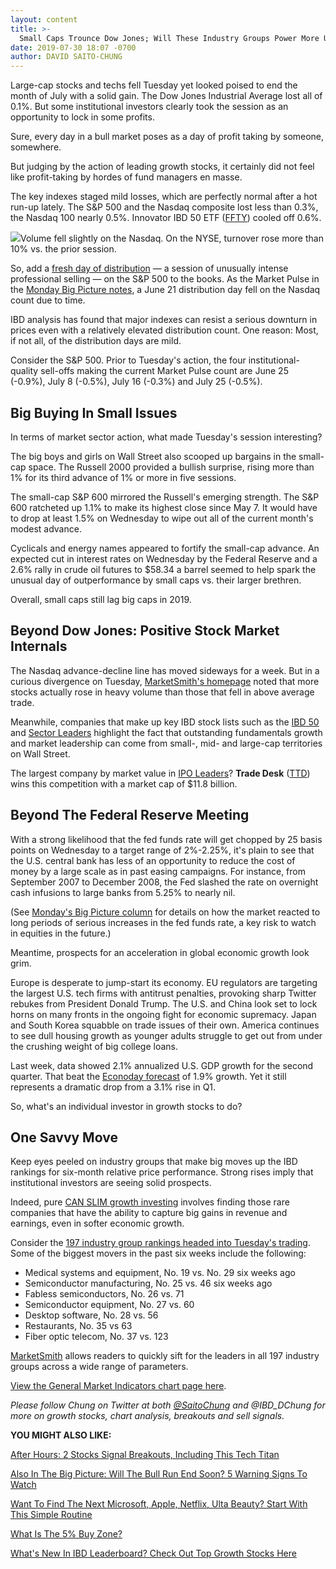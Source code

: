 ```yaml
---
layout: content
title: >-
  Small Caps Trounce Dow Jones; Will These Industry Groups Power More Upside In 2019?
date: 2019-07-30 18:07 -0700
author: DAVID SAITO-CHUNG
---
```






Large-cap stocks and techs fell Tuesday yet looked poised to end the month of July with a solid gain. The Dow Jones Industrial Average lost all of 0.1%. But some institutional investors clearly took the session as an opportunity to lock in some profits.




Sure, every day in a bull market poses as a day of profit taking by someone, somewhere.


But judging by the action of leading growth stocks, it certainly did not feel like profit-taking by hordes of fund managers en masse.


The key indexes staged mild losses, which are perfectly normal after a hot run-up lately. The S&P 500 and the Nasdaq composite lost less than 0.3%, the Nasdaq 100 nearly 0.5%. Innovator IBD 50 ETF ([FFTY](https://research.investors.com/quote.aspx?symbol=FFTY)) cooled off 0.6%.


![](https://www.investors.com/wp-content/uploads/2019/07/MP_5x3_073019-219x300.jpg)Volume fell slightly on the Nasdaq. On the NYSE, turnover rose more than 10% vs. the prior session.


So, add a [fresh day of distribution](https://www.investors.com/how-to-invest/investors-corner/how-do-you-spot-a-major-market-top-easy-look-for-heavy-distribution/) — a session of unusually intense professional selling — on the S&P 500 to the books. As the Market Pulse in the [Monday Big Picture notes](https://www.investors.com/market-trend/the-big-picture/nasdaq-leads-drop-but-this-yet-to-happen-in-july-5-warning-signs-to-watch-right-now/), a June 21 distribution day fell on the Nasdaq count due to time.


IBD analysis has found that major indexes can resist a serious downturn in prices even with a relatively elevated distribution count. One reason: Most, if not all, of the distribution days are mild.


Consider the S&P 500. Prior to Tuesday's action, the four institutional-quality sell-offs making the current Market Pulse count are June 25 (-0.9%), July 8 (-0.5%), July 16 (-0.3%) and July 25 (-0.5%).


Big Buying In Small Issues
--------------------------


In terms of market sector action, what made Tuesday's session interesting?


The big boys and girls on Wall Street also scooped up bargains in the small-cap space. The Russell 2000 provided a bullish surprise, rising more than 1% for its third advance of 1% or more in five sessions.


The small-cap S&P 600 mirrored the Russell's emerging strength. The S&P 600 ratcheted up 1.1% to make its highest close since May 7. It would have to drop at least 1.5% on Wednesday to wipe out all of the current month's modest advance.


Cyclicals and energy names appeared to fortify the small-cap advance. An expected cut in interest rates on Wednesday by the Federal Reserve and a 2.6% rally in crude oil futures to $58.34 a barrel seemed to help spark the unusual day of outperformance by small caps vs. their larger brethren.


Overall, small caps still lag big caps in 2019.


Beyond Dow Jones: Positive Stock Market Internals
-------------------------------------------------


The Nasdaq advance-decline line has moved sideways for a week. But in a curious divergence on Tuesday, [MarketSmith's homepage](https://www.investors.com/product/marketsmith/?artProdLink=MarketSmith) noted that more stocks actually rose in heavy volume than those that fell in above average trade.


Meanwhile, companies that make up key IBD stock lists such as the [IBD 50](https://research.investors.com/stock-lists/ibd-50/) and [Sector Leaders](https://research.investors.com/stock-lists/sector-leaders) highlight the fact that outstanding fundamentals growth and market leadership can come from small-, mid- and large-cap territories on Wall Street.



The largest company by market value in [IPO Leaders](https://research.investors.com/stock-lists/ipo-leaders/)? **Trade Desk** ([TTD](https://research.investors.com/quote.aspx?symbol=TTD)) wins this competition with a market cap of $11.8 billion.


Beyond The Federal Reserve Meeting
----------------------------------


With a strong likelihood that the fed funds rate will get chopped by 25 basis points on Wednesday to a target range of 2%-2.25%, it's plain to see that the U.S. central bank has less of an opportunity to reduce the cost of money by a large scale as in past easing campaigns. For instance, from September 2007 to December 2008, the Fed slashed the rate on overnight cash infusions to large banks from 5.25% to nearly nil.


(See [Monday's Big Picture column](https://www.investors.com/market-trend/the-big-picture/nasdaq-leads-drop-but-this-yet-to-happen-in-july-5-warning-signs-to-watch-right-now/) for details on how the market reacted to long periods of serious increases in the fed funds rate, a key risk to watch in equities in the future.)


Meantime, prospects for an acceleration in global economic growth look grim.


Europe is desperate to jump-start its economy. EU regulators are targeting the largest U.S. tech firms with antitrust penalties, provoking sharp Twitter rebukes from President Donald Trump. The U.S. and China look set to lock horns on many fronts in the ongoing fight for economic supremacy. Japan and South Korea squabble on trade issues of their own. America continues to see dull housing growth as younger adults struggle to get out from under the crushing weight of big college loans.


Last week, data showed 2.1% annualized U.S. GDP growth for the second quarter. That beat the [Econoday forecast](https://research.investors.com/economic-calendar/) of 1.9% growth. Yet it still represents a dramatic drop from a 3.1% rise in Q1.


So, what's an individual investor in growth stocks to do?


One Savvy Move
--------------


Keep eyes peeled on industry groups that make big moves up the IBD rankings for six-month relative price performance. Strong rises imply that institutional investors are seeing solid prospects.


Indeed, pure [CAN SLIM growth investing](https://www.investors.com/ibd-university/can-slim/) involves finding those rare companies that have the ability to capture big gains in revenue and earnings, even in softer economic growth.


Consider the [197 industry group rankings headed into Tuesday's trading](https://www.investors.com/data-tables/industry-group-rankings-jul-29-2019/). Some of the biggest movers in the past six weeks include the following:


* Medical systems and equipment, No. 19 vs. No. 29 six weeks ago
* Semiconductor manufacturing, No. 25 vs. 46 six weeks ago
* Fabless semiconductors, No. 26 vs. 71
* Semiconductor equipment, No. 27 vs. 60
* Desktop software, No. 28 vs. 56
* Restaurants, No. 35 vs 63
* Fiber optic telecom, No. 37 vs. 123


[MarketSmith](https://shop.investors.com/offer/splashresponsive.aspx?id=ms-3weeks) allows readers to quickly sift for the leaders in all 197 industry groups across a wide range of parameters.


[View the General Market Indicators chart page here](https://www.investors.com/wp-content/uploads/2019/07/IBD3007152454GMI2.pdf).


*Please follow Chung on Twitter at both [@SaitoChung](https://twitter.com/SaitoChung) and @IBD\_DChung for more on growth stocks, chart analysis, breakouts and sell signals.*


**YOU MIGHT ALSO LIKE:**


[After Hours: 2 Stocks Signal Breakouts, Including This Tech Titan](https://www.investors.com/market-trend/stock-market-today/dow-jones-futures-apple-stock-amd-stock-market-rally-fed-rate-cut/)


[Also In The Big Picture: Will The Bull Run End Soon? 5 Warning Signs To Watch](https://www.investors.com/market-trend/the-big-picture/nasdaq-leads-drop-but-this-yet-to-happen-in-july-5-warning-signs-to-watch-right-now/) 


[Want To Find The Next Microsoft, Apple, Netflix, Ulta Beauty? Start With This Simple Routine](https://www.investors.com/research/how-to-invest-in-the-stock-market-start-with-a-simple-routine/)


[What Is The 5% Buy Zone?](https://www.investors.com/how-to-invest/investors-corner/nvidia-buy-range/)


[What's New In IBD Leaderboard? Check Out Top Growth Stocks Here](https://www.investors.com/product/leaderboard/?artProdLink=Leaderboard)




